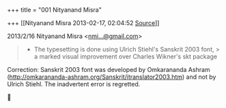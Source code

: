 +++
title = "001 Nityanand Misra"

+++
[[Nityanand Misra	2013-02-17, 02:04:52 [Source](https://groups.google.com/g/samskrita/c/3YfI9Sb3t84)]]



  

2013/2/16 Nityanand Misra \<[nmi...@gmail.com]()\>

  

> -   The typesetting is done using Ulrich Stiehl's Sanskrit 2003 font, >     a marked visual improvement over Charles Wikner's skt package  

Correction: Sanskrit 2003 font was developed by Omkarananda Ashram (<http://omkarananda-ashram.org/Sanskrit/itranslator2003.htm>) and not by Ulrich Stiehl. The inadvertent error is regretted.



